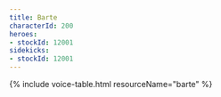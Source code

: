 ```yaml
---
title: Barte
characterId: 200
heroes:
- stockId: 12001
sidekicks:
- stockId: 12001
---
```


{% include voice-table.html resourceName="barte"
%}
